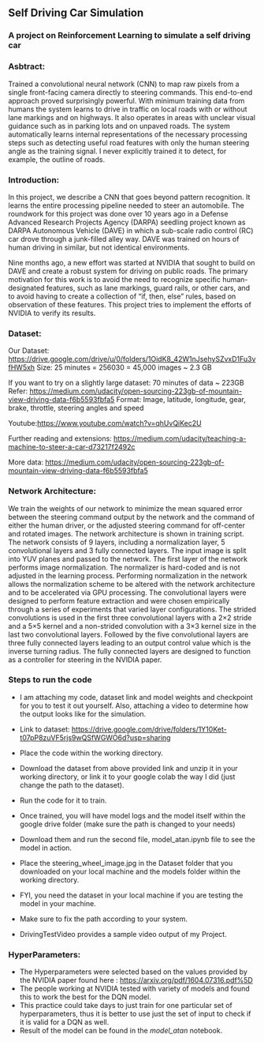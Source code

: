## Self Driving Car Simulation
### A project on Reinforcement Learning to simulate a self driving car

### Asbtract:
Trained a convolutional neural network (CNN) to map raw pixels from a single front-facing camera directly to steering commands. This end-to-end approach proved surprisingly powerful. With minimum training data from humans the system learns to drive in traffic on local roads with or without lane markings and on highways. It also operates in areas with unclear visual guidance such as in parking lots and on unpaved roads.
The system automatically learns internal representations of the necessary processing steps such as detecting useful road features with only the human steering angle as the training signal. I never explicitly trained it to detect, for example, the outline of roads.


### Introduction:

In this project, we describe a CNN that goes beyond pattern recognition. It learns the entire processing pipeline needed to steer an automobile. The roundwork for this project was done over 10 years ago in a Defense Advanced Research Projects Agency (DARPA) seedling project known as DARPA Autonomous Vehicle (DAVE) in which a sub-scale radio control (RC) car drove through a junk-filled alley way. DAVE was trained on hours of human driving in similar, but not identical environments.

Nine months ago, a new effort was started at NVIDIA that sought to build on DAVE and create a robust system for driving on public roads. The primary motivation for this work is to avoid the need to recognize specific human-designated features, such as lane markings, guard rails, or other cars, and to avoid having to create a collection of “if, then, else” rules, based on observation of these features. This project tries to implement the efforts of NVIDIA to verify its results.

### Dataset:
Our Dataset: https://drive.google.com/drive/u/0/folders/1OidK8_42W1nJsehySZvxD1Fu3vfHW5xh
Size: 25 minutes = 256030 = 45,000 images ~ 2.3 GB

If you want to try on a slightly large dataset: 70 minutes of data ~ 223GB Refer: https://medium.com/udacity/open-sourcing-223gb-of-mountain-view-driving-data-f6b5593fbfa5 Format: Image, latitude, longitude, gear, brake, throttle, steering angles and speed

Youtube:https://www.youtube.com/watch?v=qhUvQiKec2U 

Further reading and extensions: https://medium.com/udacity/teaching-a-machine-to-steer-a-car-d73217f2492c 

More data: https://medium.com/udacity/open-sourcing-223gb-of-mountain-view-driving-data-f6b5593fbfa5

### Network Architecture:

We train the weights of our network to minimize the mean squared error between the steering command output by the network and the command of either the human driver, or the adjusted steering command for off-center and rotated images. The network architecture is shown in training script. The network consists of 9 layers, including a normalization layer, 5 convolutional layers and 3 fully connected layers. The input image is split into YUV planes and passed to the network. The first layer of the network performs image normalization. The normalizer is hard-coded and is not adjusted in the learning process. Performing normalization in the network allows the normalization scheme to be altered with the network architecture and to be accelerated via GPU processing.
The convolutional layers were designed to perform feature extraction and were chosen empirically through a series of experiments that varied layer configurations. The strided convolutions is used in the first three convolutional layers with a 2×2 stride and a 5×5 kernel and a non-strided convolution with a 3×3 kernel size in the last two convolutional layers. Followed by the five convolutional layers are three fully connected layers leading to an output control value which is the inverse turning radius. The fully connected layers are designed to function as a controller for steering in the NVIDIA paper.

### Steps to run the code

- I am attaching my code, dataset link and model weights and checkpoint for you to test it out yourself. Also, attaching a video to determine how the output looks like for the simulation.


- Link to dataset: https://drive.google.com/drive/folders/1Y10Ket-t07pP8zuVF5rjs9wQSfWGWO6d?usp=sharing

- Place the code within the working directory.
- Download the dataset from above provided link and unzip it in your working directory, or link it to your google colab the way I did (just change the path to the dataset).

- Run the code for it to train.

- Once trained, you will have model logs and the model itself within the google drive folder (make sure the path is changed to your needs)

- Download them and run the second file, model_atan.ipynb file to see the model in action.

- Place the steering_wheel_image.jpg in the Dataset folder that you downloaded on your local machine and the models folder within the working directory.
- FYI, you need the dataset in your local machine if you are testing the model in your machine.
- Make sure to fix the path according to your system.

- DrivingTestVideo provides a sample video output of my Project.

### HyperParameters:

- The Hyperparameters were selected based on the values provided by the NVIDIA paper found here : https://arxiv.org/pdf/1604.07316.pdf%5D
- The people working at NVIDIA tested with variety of models and found this to work the best for the DQN model.
- This practice could take days to just train for one particular set of hyperparameters, thus it is better to use just the set of input to check if it is valid for a DQN as well.
- Result of the model can be found in the _model_atan_ notebook.